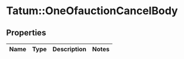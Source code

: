 # Tatum::OneOfauctionCancelBody

## Properties
Name | Type | Description | Notes
------------ | ------------- | ------------- | -------------


